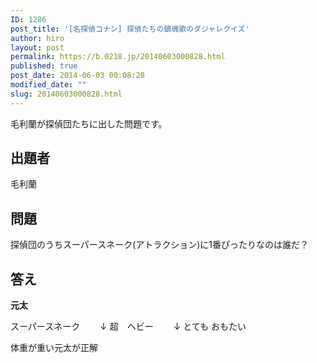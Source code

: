 ```yaml
---
ID: 1286
post_title: '[名探偵コナン] 探偵たちの鎮魂歌のダジャレクイズ'
author: hiro
layout: post
permalink: https://b.0218.jp/20140603000828.html
published: true
post_date: 2014-06-03 00:08:28
modified_date: ""
slug: 20140603000828.html
---
```

毛利蘭が探偵団たちに出した問題です。
<!--more-->
<h2>出題者</h2>
毛利蘭

<h2>問題</h2>
探偵団のうちスーパースネーク(アトラクション)に1番ぴったりなのは誰だ？

<h2>答え</h2>
<strong>元太</strong>

スーパースネーク
　　↓
超　ヘビー
　　↓
とても おもたい
 
体重が重い元太が正解